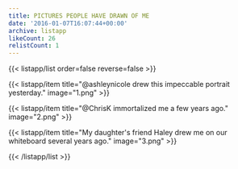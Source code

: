 ```yaml
---
title: PICTURES PEOPLE HAVE DRAWN OF ME
date: '2016-01-07T16:07:44+00:00'
archive: listapp
likeCount: 26
relistCount: 1
---
```


<!--more-->

{{< listapp/list order=false reverse=false >}}

   {{< listapp/item title="@ashleynicole drew this impeccable portrait yesterday."
      image="1.png" >}}

   {{< listapp/item title="@ChrisK immortalized me a few years ago."
      image="2.png" >}}

   {{< listapp/item title="My daughter's friend Haley drew me on our whiteboard several years ago."
      image="3.png" >}}

{{< /listapp/list >}}
